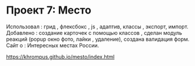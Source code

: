 # Проект 7: Место

Использовал : грид , флексбокс , js , адаптив, классы , экспорт, импорт.
Добавлено : создание карточек с помощью классов , сделан модуль реакций (popup окно фото, лайки , удаление),  создана валидация форм.
Сайт о : Интересных местах России.


https://khrompus.github.io/mesto/index.html